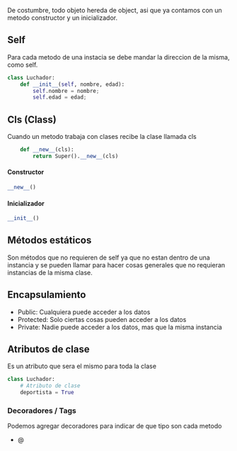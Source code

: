 De costumbre, todo objeto hereda de object, asi que ya contamos con un metodo constructor y un inicializador.

## Self
Para cada metodo de una instacia se debe mandar la direccion de la misma, como self.
```python
class Luchador:
	def __init__(self, nombre, edad):
		self.nombre = nombre;
		self.edad = edad; 
```
## Cls (Class)
Cuando un metodo trabaja con clases recibe la clase llamada cls
```python
	def __new__(cls):
		return Super().__new__(cls)
```
#### Constructor
```python
__new__()
```
#### Inicializador
```python
__init__()
```

## Métodos estáticos
Son métodos que no requieren de self ya que no estan dentro de una instancia y se pueden llamar para hacer cosas generales que no requieran instancias de la misma clase.

## Encapsulamiento
- Public: Cualquiera puede acceder a los datos
- Protected: Solo ciertas cosas pueden acceder a los datos
- Private: Nadie puede acceder a los datos, mas que la misma instancia

## Atributos de clase
Es un atributo que sera el mismo para toda la clase
```python
class Luchador:
	# Atributo de clase
	deportista = True
```

### Decoradores / Tags
Podemos agregar decoradores para indicar de que tipo son cada metodo
- @
